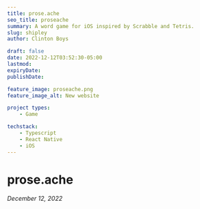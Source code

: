 ```yaml
---
title: prose.ache
seo_title: proseache
summary: A word game for iOS inspired by Scrabble and Tetris.
slug: shipley
author: Clinton Boys

draft: false
date: 2022-12-12T03:52:30-05:00
lastmod: 
expiryDate: 
publishDate: 

feature_image: proseache.png
feature_image_alt: New website

project types: 
    - Game

techstack:
    - Typescript
    - React Native
    - iOS
---
```


# prose.ache

*December 12, 2022*

